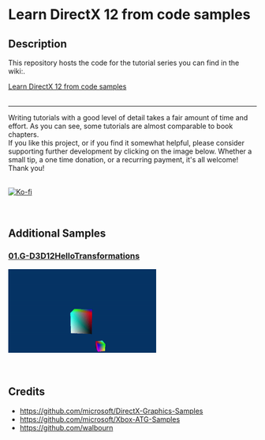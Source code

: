 # Learn DirectX 12 from code samples
## Description
This repository hosts the code for the tutorial series you can find in the wiki:.<br />

[Learn DirectX 12 from code samples](https://github.com/PAMinerva/LearnDirectX-Tutorial/wiki) <br />
<br>

***
Writing tutorials with a good level of detail takes a fair amount of time and effort. As you can see, some tutorials are almost comparable to book chapters.<br>
If you like this project, or if you find it somewhat helpful, please consider supporting further development by clicking on the image below. Whether a small tip, a one time donation, or a recurring payment, it's all welcome! Thank you! <br><br>

<a href="https://ko-fi.com/paminerva">
   <img alt="Ko-fi" src="https://raw.githubusercontent.com/wiki/PAMinerva/LearnDirectX-Tutorial/images/ko-fi4.png">
</a>

<br>

<br>

<br>

## Additional Samples
### [01.G-D3D12HelloTransformations](https://github.com/PAMinerva/LearnDirectX-Samples/tree/master/01G-D3D12HelloTransformations)
<!---
![](images/camera.gif) <br /><br />
-->
<img src="images/07.gif" alt="camera" width="300"/>  <br /><br /><br />

## Credits
* https://github.com/microsoft/DirectX-Graphics-Samples <br />
* https://github.com/microsoft/Xbox-ATG-Samples <br />
* https://github.com/walbourn
